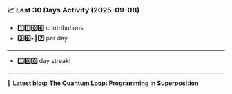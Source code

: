 <!--START_STATS-->
### 📈 Last 30 Days Activity (2025-09-08)  
- **1️⃣1️⃣0️⃣6️⃣** contributions  
- **3️⃣6️⃣•🎱7️⃣** per day
---
- **1️⃣0️⃣0️⃣** day streak!
---
📝 **Latest blog:** [**The Quantum Loop: Programming in Superposition**](https://andriak.com/blog/quantum-loop)
<!--END_STATS-->

